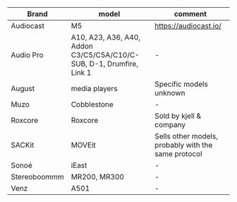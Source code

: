 |Brand          | model | comment                                            |
|---------------|-------|----------------------------------------------------|
| Audiocast     | M5   | https://audiocast.io/ |
| Audio Pro     | A10, A23, A36, A40, Addon C3/C5/C5A/C10/C-SUB, D-1, Drumfire, Link 1| - |
| August        | media players | Specific models unknown |
| Muzo          | Cobblestone | -|
| Roxcore       | Roxcore | Sold by kjell & company |
| SACKit        | MOVEit | Sells other models, probably with the same protocol |
| Sonoé         | iEast | -
| Stereoboommm  | MR200, MR300 | - |
| Venz |A501| - |

